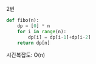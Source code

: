 2번

```python
def fibo(n):
    dp = [0] * n
    for i in range(n):
        dp[i] = dp[i-1]+dp[i-2]
    return dp[n]
```

시간복잡도: O(n)

